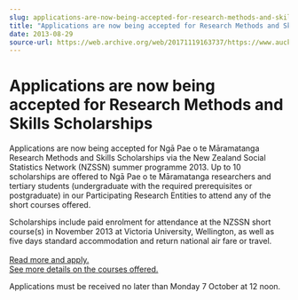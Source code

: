 ```yaml
---
slug: applications-are-now-being-accepted-for-research-methods-and-skills-scholarships
title: "Applications are now being accepted for Research Methods and Skills Scholarships"
date: 2013-08-29
source-url: https://web.archive.org/web/20171119163737/https://www.auckland.ac.nz/en/about/news-events-and-notices/notices/notices-2013/2013/08/29/Applications-are-now-being-accepted-for-Research-Methods-and-Skills-Scholarships.html
---
```

Applications are now being accepted for Research Methods and Skills Scholarships
================================================================================

Applications are now being accepted for Ngā Pae o te Māramatanga Research Methods and Skills Scholarships via the New Zealand Social Statistics Network (NZSSN) summer programme 2013. Up to 10 scholarships are offered to Ngā Pae o te Māramatanga researchers and tertiary students (undergraduate with the required prerequisites or postgraduate) in our Participating Research Entities to attend any of the short courses offered.

Scholarships include paid enrolment for attendance at the NZSSN short course(s) in November 2013 at Victoria University, Wellington, as well as five days standard accommodation and return national air fare or travel.  
[  
Read more and apply.](http://www.maramatanga.ac.nz/research/grants_and_awards)  
[See more details on the courses offered.](http://www.nzssn.org.nz/2013-november-programme)

Applications must be received no later than Monday 7 October at 12 noon.